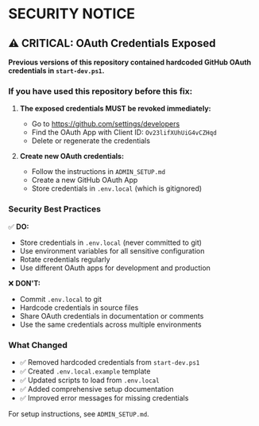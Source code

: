 # SECURITY NOTICE

## ⚠️ CRITICAL: OAuth Credentials Exposed

**Previous versions of this repository contained hardcoded GitHub OAuth credentials in `start-dev.ps1`.**

### If you have used this repository before this fix:

1. **The exposed credentials MUST be revoked immediately:**
   - Go to https://github.com/settings/developers
   - Find the OAuth App with Client ID: `Ov23lifXUhUiG4vCZHqd`
   - Delete or regenerate the credentials

2. **Create new OAuth credentials:**
   - Follow the instructions in `ADMIN_SETUP.md`
   - Create a new GitHub OAuth App
   - Store credentials in `.env.local` (which is gitignored)

### Security Best Practices

✅ **DO:**
- Store credentials in `.env.local` (never committed to git)
- Use environment variables for all sensitive configuration
- Rotate credentials regularly
- Use different OAuth apps for development and production

❌ **DON'T:**
- Commit `.env.local` to git
- Hardcode credentials in source files
- Share OAuth credentials in documentation or comments
- Use the same credentials across multiple environments

### What Changed

- ✅ Removed hardcoded credentials from `start-dev.ps1`
- ✅ Created `.env.local.example` template
- ✅ Updated scripts to load from `.env.local`
- ✅ Added comprehensive setup documentation
- ✅ Improved error messages for missing credentials

For setup instructions, see `ADMIN_SETUP.md`.
